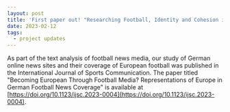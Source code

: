 ```yaml
---
layout: post
title: 'First paper out! "Researching Football, Identity and Cohesion in Europe"'
date: 2023-02-12
tags:
  - project updates
---
```

As part of the text analysis of football news media, our study of German online news sites and their coverage of European football was published in the International Journal of Sports Communication. 
The paper titled "Becoming European Through Football Media? Representations of Europe in German Football News Coverage" is available at [https://doi.org/10.1123/ijsc.2023-0004](https://doi.org/10.1123/ijsc.2023-0004).
